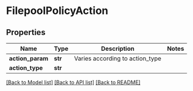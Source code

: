 # FilepoolPolicyAction

## Properties
Name | Type | Description | Notes
------------ | ------------- | ------------- | -------------
**action_param** | **str** | Varies according to action_type | 
**action_type** | **str** |  | 

[[Back to Model list]](../README.md#documentation-for-models) [[Back to API list]](../README.md#documentation-for-api-endpoints) [[Back to README]](../README.md)


